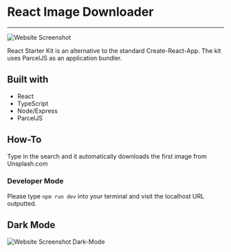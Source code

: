 # React Image Downloader

 <hr>
 
![Website Screenshot](https://terrancereynolds.com/wp-content/uploads/2019/11/Screenshot_2019-11-27-Screenshot1.png)

React Starter Kit is an alternative to the standard Create-React-App. The kit uses ParcelJS as an application bundler.

## Built with

- React
- TypeScript
- Node/Express
- ParcelJS

## How-To

Type in the search and it automatically downloads the first image from Unsplash.com

### Developer Mode

Please type `npm run dev` into your terminal and visit the localhost URL outputted.

## Dark Mode

![Website Screenshot Dark-Mode](https://terrancereynolds.com/wp-content/uploads/2019/11/Screenshot_2019-11-27-Screenshot.png)
